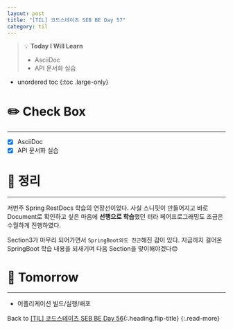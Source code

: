 ```yaml
---
layout: post
title: "[TIL] 코드스테이츠 SEB BE Day 57"
category: til
---
```

> 💡 **Today I Will Learn**
>
> * AsciiDoc
> * API 문서화 실습

* unordered toc
{:toc .large-only}

# ✏️ Check Box
***

* [x] <label>AsciiDoc</label>
* [x] <label>API 문서화 실습</label>

# 📌 정리
***

저번주 Spring RestDocs 학습의 연장선이었다. 사실 스니핏이 만들어지고 바로 Document로 확인하고 싶은 마음에 **선행으로 학습**했던 터라 페어프로그래밍도 조금은 수월하게 진행하였다.

Section3가 마무리 되어가면서 `SpringBoot와도 친근`해진 감이 있다. 지금까지 걸어온 SpringBoot 학습 내용을 되새기며 다음 Section을 맞이해야겠다😊

# 🎯 Tomorrow
***

* 어플리케이션 빌드/실행/배포

Back to [[TIL] 코드스테이츠 SEB BE Day 56](220715-til){:.heading.flip-title}
{:.read-more}